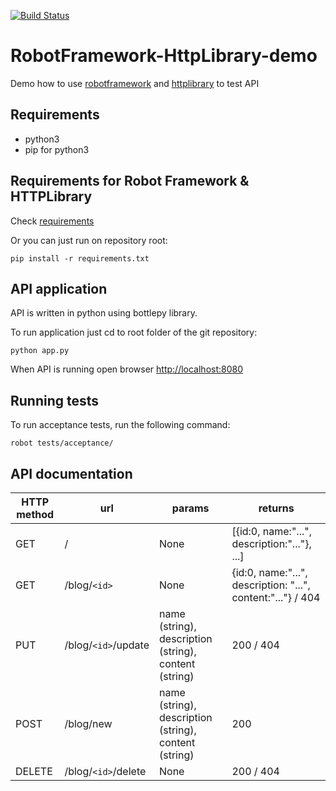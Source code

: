 [![Build Status](https://travis-ci.com/Atihinen/RobotFramework-HttpLibrary-demo.svg?branch=master)](https://travis-ci.com/Atihinen/RobotFramework-HttpLibrary-demo)

# RobotFramework-HttpLibrary-demo

Demo how to use [robotframework](http://www.robotframework.org) and [httplibrary](https://github.com/bulkan/robotframework-requests/#readme) to test API

## Requirements

* python3
* pip for python3

## Requirements for Robot Framework & HTTPLibrary
Check [requirements](https://github.com/Atihinen/RobotFramework-HttpLibrary-demo/blob/master/requirements.txt)

Or you can just run on repository root:
```shell
pip install -r requirements.txt
```

## API application
API is written in python using bottlepy library.

To run application just cd to root folder of the git repository:
```shell
python app.py
```

When API is running open browser [http://localhost:8080](http://localhost:8080)

## Running tests

To run acceptance tests, run the following command:
```shell
robot tests/acceptance/
```

## API documentation

HTTP method | url | params | returns
------------|-----|--------|--------
GET | / | None | [{id:0, name:"...", description:"..."}, ...]
GET | /blog/`<id>` | None | {id:0, name:"...", description: "...", content:"..."} / 404
PUT | /blog/`<id>`/update | name (string), description (string), content (string) | 200 / 404
POST | /blog/new | name (string), description (string), content (string) | 200
DELETE | /blog/`<id>`/delete | None | 200 / 404